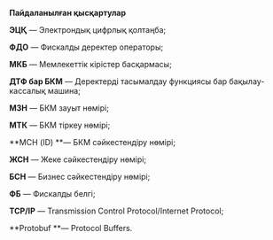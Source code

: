 **Пайдаланылған қысқартулар**

**ЭЦҚ** — Электрондық цифрлық қолтаңба;

**ФДО** — Фискалды деректер операторы;

**МКБ** — Мемлекеттік кірістер басқармасы;

**ДТФ бар БКМ** — Деректерді тасымалдау функциясы бар бақылау-кассалық машина;

**МЗН** — БКМ зауыт нөмірі;

**МТК** — БКМ тіркеу нөмірі;

**МСН \(ID\) **— БКМ сәйкестендіру нөмірі;

**ЖСН** — Жеке сәйкестендіру нөмірі;

**БСН** — Бизнес сәйкестендіру нөмірі;

**ФБ** — Фискалды белгі;

**TCP/IP** — Transmission Control Protocol/Internet Protocol;

**Protobuf **— Protocol Buffers.

